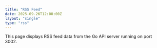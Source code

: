 ```yaml
---
title: "RSS Feed"
date: 2025-09-26T12:00:00Z
layout: "single"
type: "rss"
---
```


This page displays RSS feed data from the Go API server running on port 3002.